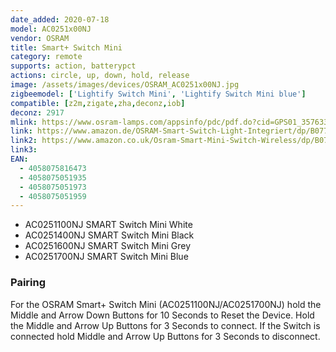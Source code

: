 ```yaml
---
date_added: 2020-07-18
model: AC0251x00NJ
vendor: OSRAM
title: Smart+ Switch Mini
category: remote
supports: action, batterypct 
actions: circle, up, down, hold, release
image: /assets/images/devices/OSRAM_AC0251x00NJ.jpg
zigbeemodel: ['Lightify Switch Mini', 'Lightify Switch Mini blue']
compatible: [z2m,zigate,zha,deconz,iob]
deconz: 2917
mlink: https://www.osram-lamps.com/appsinfo/pdc/pdf.do?cid=GPS01_3576333&vid=PP_EUROPE_Europe_retail_eCat&lid=EN
link: https://www.amazon.de/OSRAM-Smart-Switch-Light-Integriert/dp/B077VNS235
link2: https://www.amazon.co.uk/Osram-Smart-Mini-Switch-Wireless/dp/B074PZKX4G
link3: 
EAN: 
  - 4058075816473 
  - 4058075051935
  - 4058075051973
  - 4058075051959
---
```

- AC0251100NJ SMART Switch Mini White
- AC0251400NJ SMART Switch Mini Black
- AC0251600NJ SMART Switch Mini Grey
- AC0251700NJ SMART Switch Mini Blue

### Pairing
For the OSRAM Smart+ Switch Mini (AC0251100NJ/AC0251700NJ) hold the Middle and Arrow Down Buttons for 10 Seconds
to Reset the Device. Hold the Middle and Arrow Up Buttons for 3 Seconds to connect.
If the Switch is connected hold Middle and Arrow Up Buttons for 3 Seconds to disconnect. 
